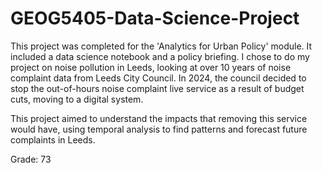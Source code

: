# GEOG5405-Data-Science-Project

This project was completed for the 'Analytics for Urban Policy' module. It included a data science notebook and a policy briefing. I chose to do my project on noise pollution in Leeds, looking at over 10 years of noise complaint data from Leeds City Council. In 2024, the council decided to stop the out-of-hours noise complaint live service as a result of budget cuts, moving to a digital system.

This project aimed to understand the impacts that removing this service would have, using temporal analysis to find patterns and forecast future complaints in Leeds.

Grade: 73
